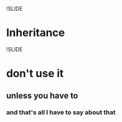 !SLIDE

# Inheritance

!SLIDE

# don't use it

## unless you have to

### and that's all I have to say about that
